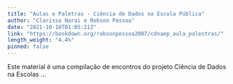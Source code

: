 ```yaml
---
title: "Aulas e Paletras - Ciência de Dados na Escola Pública"
author: "Clarissa Narai e Robson Pessoa"
date: "2021-10-18T01:05:21Z"
link: "https://bookdown.org/robsonpessoa2007/cdnaep_aula_palestras/"
length_weight: "4.4%"
pinned: false
---
```


Este material é uma compilação de encontros do projeto Ciência de Dados na Escolas ...
